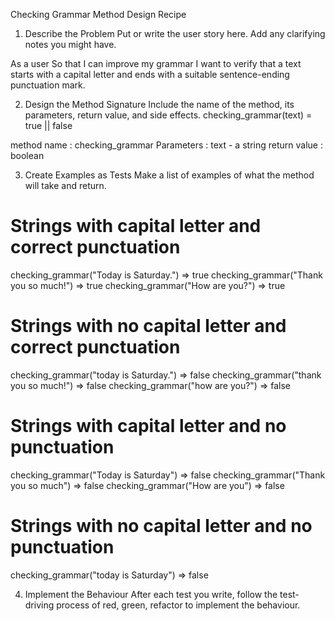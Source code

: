 Checking Grammar Method Design Recipe
1. Describe the Problem
Put or write the user story here. Add any clarifying notes you might have.

As a user
So that I can improve my grammar
I want to verify that a text starts with a capital letter and ends with a suitable sentence-ending punctuation mark.

2. Design the Method Signature
Include the name of the method, its parameters, return value, and side effects.
checking_grammar(text) = true || false

method name : checking_grammar
Parameters : text - a string
return value : boolean

3. Create Examples as Tests
Make a list of examples of what the method will take and return.

# Strings with capital letter and correct punctuation
checking_grammar("Today is Saturday.") => true
checking_grammar("Thank you so much!") => true
checking_grammar("How are you?") => true

# Strings with no capital letter and correct punctuation
checking_grammar("today is Saturday.") => false
checking_grammar("thank you so much!") => false
checking_grammar("how are you?") => false

# Strings with capital letter and no punctuation 
checking_grammar("Today is Saturday") => false
checking_grammar("Thank you so much") => false
checking_grammar("How are you") => false

# Strings with no capital letter and no punctuation
checking_grammar("today is Saturday") => false


4. Implement the Behaviour
After each test you write, follow the test-driving process of red, green, refactor to implement the behaviour.

